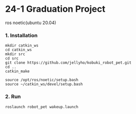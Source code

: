 # 24-1 Graduation Project

ros noetic(ubuntu 20.04)


### 1. Installation
```
mkdir catkin_ws
cd catkin_ws
mkdir src
cd src
git clone https://github.com/jellyho/kobuki_robot_pet.git
cd ..
catkin_make
```

```
source /opt/ros/noetic/setup.bash
source ~/catkin_ws/devel/setup.bash
```

### 2. Run
```
roslaunch robot_pet wakeup.launch
```
